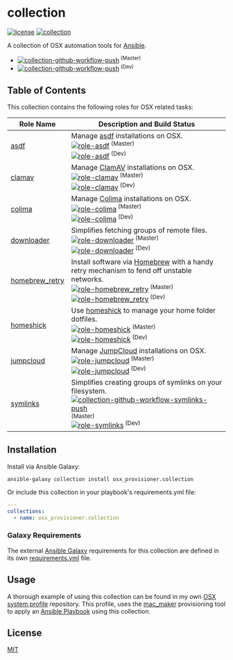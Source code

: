 # collection

[![license](https://img.shields.io/github/license/osx-provisioner/collection)](LICENSE) [![collection](https://img.shields.io/badge/collection-osx_provisioner.collection-blue)](https://galaxy.ansible.com/osx_provisioner/collection)

A collection of OSX automation tools for [Ansible](https://www.ansible.com/).

- [![collection-github-workflow-push](https://github.com/osx-provisioner/collection/actions/workflows/workflow-push.yml/badge.svg?branch=master)](https://github.com/osx-provisioner/collection/actions/workflows/workflow-push.yml)<sup> (Master)</sup>
- [![collection-github-workflow-push](https://github.com/osx-provisioner/collection/actions/workflows/workflow-push.yml/badge.svg?branch=dev)](https://github.com/osx-provisioner/collection/actions/workflows/workflow-push.yml)<sup> (Dev)</sup>

## Table of Contents

This collection contains the following roles for OSX related tasks:

| Role Name                                                                                        | Description and Build Status                                                                                                                                                                                                                                                                                                                                                                                                                                                                                                                                                                                                                                        |
|--------------------------------------------------------------------------------------------------|---------------------------------------------------------------------------------------------------------------------------------------------------------------------------------------------------------------------------------------------------------------------------------------------------------------------------------------------------------------------------------------------------------------------------------------------------------------------------------------------------------------------------------------------------------------------------------------------------------------------------------------------------------------------|
| [asdf](https://github.com/osx-provisioner/collection/tree/master/roles/asdf)                     | Manage [asdf](https://asdf-vm.com/) installations on OSX.<br />[![role-asdf](https://github.com/osx-provisioner/collection/actions/workflows/workflow-asdf-push.yml/badge.svg?branch=master)](https://github.com/osx-provisioner/collection/actions/workflows/workflow-asdf-push.yml)<sup> (Master)</sup><br />[![role-asdf](https://github.com/osx-provisioner/collection/actions/workflows/workflow-asdf-push.yml/badge.svg?branch=dev)](https://github.com/osx-provisioner/collection/actions/workflows/workflow-asdf-push.yml)<sup> (Dev)</sup>                                                                                                                 |
| [clamav](https://github.com/osx-provisioner/collection/tree/master/roles/clamav)                 | Manage [ClamAV](https://www.clamav.net/) installations on OSX.<br />[![role-clamav](https://github.com/osx-provisioner/collection/actions/workflows/workflow-clamav-push.yml/badge.svg?branch=master)](https://github.com/osx-provisioner/collection/actions/workflows/workflow-clamav-push.yml)<sup> (Master)</sup><br />[![role-clamav](https://github.com/osx-provisioner/collection/actions/workflows/workflow-clamav-push.yml/badge.svg?branch=dev)](https://github.com/osx-provisioner/collection/actions/workflows/workflow-clamav-push.yml)<sup> (Dev)</sup>                                                                                                |
| [colima](https://github.com/osx-provisioner/collection/tree/master/roles/colima)                 | Manage [Colima](https://github.com/abiosoft/colima) installations on OSX.<br />[![role-colima](https://github.com/osx-provisioner/collection/actions/workflows/workflow-colima-push.yml/badge.svg?branch=master)](https://github.com/osx-provisioner/collection/actions/workflows/workflow-colima-push.yml)<sup> (Master)</sup><br />[![role-colima](https://github.com/osx-provisioner/collection/actions/workflows/workflow-colima-push.yml/badge.svg?branch=dev)](https://github.com/osx-provisioner/collection/actions/workflows/workflow-colima-push.yml)<sup> (Dev)</sup>                                                                                     |
| [downloader](https://github.com/osx-provisioner/collection/tree/master/roles/downloader)         | Simplifies fetching groups of remote files.<br />[![role-downloader](https://github.com/osx-provisioner/collection/actions/workflows/workflow-downloader-push.yml/badge.svg?branch=master)](https://github.com/osx-provisioner/collection/actions/workflows/workflow-downloader-push.yml)<sup> (Master)</sup><br />[![role-downloader](https://github.com/osx-provisioner/collection/actions/workflows/workflow-downloader-push.yml/badge.svg?branch=dev)](https://github.com/osx-provisioner/collection/actions/workflows/workflow-downloader-push.yml)<sup> (Dev)</sup>                                                                                           |
| [homebrew_retry](https://github.com/osx-provisioner/collection/tree/master/roles/homebrew_retry) | Install software via [Homebrew](https://brew.sh/) with a handy retry mechanism to fend off unstable networks.<br />[![role-homebrew_retry](https://github.com/osx-provisioner/collection/actions/workflows/workflow-homebrew_retry-push.yml/badge.svg?branch=master)](https://github.com/osx-provisioner/collection/actions/workflows/workflow-homebrew_retry-push.yml)<sup> (Master)</sup><br />[![role-homebrew_retry](https://github.com/osx-provisioner/collection/actions/workflows/workflow-homebrew_retry-push.yml/badge.svg?branch=dev)](https://github.com/osx-provisioner/collection/actions/workflows/workflow-homebrew_retry-push.yml)<sup> (Dev)</sup> |
| [homeshick](https://github.com/osx-provisioner/collection/tree/master/roles/homeshick)           | Use [homeshick](https://github.com/andsens/homeshick) to manage your home folder dotfiles.<br />[![role-homeshick](https://github.com/osx-provisioner/collection/actions/workflows/workflow-homeshick-push.yml/badge.svg?branch=master)](https://github.com/osx-provisioner/collection/actions/workflows/workflow-homeshick-push.yml)<sup> (Master)</sup><br />[![role-homeshick](https://github.com/osx-provisioner/collection/actions/workflows/workflow-homeshick-push.yml/badge.svg?branch=dev)](https://github.com/osx-provisioner/collection/actions/workflows/workflow-homeshick-push.yml)<sup> (Dev)</sup>                                                  |
| [jumpcloud](https://github.com/osx-provisioner/collection/tree/master/roles/jumpcloud)           | Manage [JumpCloud](https://jumpcloud.com/) installations on OSX.<br />[![role-jumpcloud](https://github.com/osx-provisioner/collection/actions/workflows/workflow-jumpcloud-push.yml/badge.svg?branch=master)](https://github.com/osx-provisioner/collection/actions/workflows/workflow-jumpcloud-push.yml)<sup> (Master)</sup><br />[![role-jumpcloud](https://github.com/osx-provisioner/collection/actions/workflows/workflow-jumpcloud-push.yml/badge.svg?branch=dev)](https://github.com/osx-provisioner/collection/actions/workflows/workflow-jumpcloud-push.yml)<sup> (Dev)</sup>                                                                            |
| [symlinks](https://github.com/osx-provisioner/collection/tree/master/roles/symlinks)             | Simplifies creating groups of symlinks on your filesystem.<br />[![collection-github-workflow-symlinks-push](https://github.com/osx-provisioner/collection/actions/workflows/workflow-symlinks-push.yml/badge.svg?branch=master)](https://github.com/osx-provisioner/collection/actions/workflows/workflow-symlinks-push.yml)<sup> (Master)</sup><br />[![role-symlinks](https://github.com/osx-provisioner/collection/actions/workflows/workflow-symlinks-push.yml/badge.svg?branch=dev)](https://github.com/osx-provisioner/collection/actions/workflows/workflow-symlinks-push.yml)<sup> (Dev)</sup>                                                             |

## Installation


Install via Ansible Galaxy:

```ansible-galaxy collection install osx_provisioner.collection```

Or include this collection in your playbook's requirements.yml file:

```yaml
---
collections:
  - name: osx_provisioner.collection
```

### Galaxy Requirements

The external [Ansible Galaxy](https://galaxy.ansible.com/) requirements for this collection are defined in its own [requirements.yml](https://github.com/osx-provisioner/collection/tree/master/requirements.yml) file.

## Usage

A thorough example of using this collection can be found in my own [OSX system profile](https://github.com/niall-byrne/osx-system-profile) repository.
This profile, uses the [mac_maker](https://github.com/osx-provisioner/mac_maker) provisioning tool to apply an [Ansible Playbook](https://docs.ansible.com/ansible/latest/playbook_guide/playbooks_intro.html) using this collection.

## License

[MIT](LICENSE)
